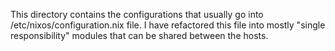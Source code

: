 This directory contains the configurations that usually go into
/etc/nixos/configuration.nix file. I have refactored this file
into mostly "single responsibility" modules that can be shared
between the hosts.
